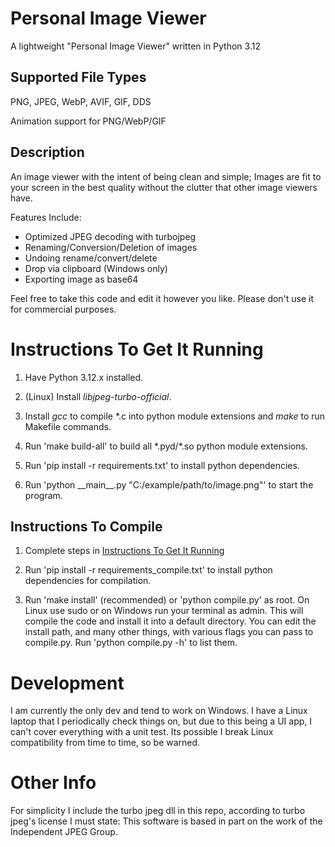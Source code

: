 # Personal Image Viewer

A lightweight "Personal Image Viewer" written in Python 3.12

## Supported File Types

PNG, JPEG, WebP, AVIF, GIF, DDS

Animation support for PNG/WebP/GIF

## Description

An image viewer with the intent of being clean and simple; Images are fit to your screen in the best quality without
the clutter that other image viewers have.

Features Include:
* Optimized JPEG decoding with turbojpeg
* Renaming/Conversion/Deletion of images
* Undoing rename/convert/delete
* Drop via clipboard (Windows only)
* Exporting image as base64

Feel free to take this code and edit it however you like. Please don't use it for commercial purposes.

# Instructions To Get It Running

1. Have Python 3.12.x installed.

1. (Linux) Install *libjpeg-turbo-official*.

1. Install *gcc* to compile \*.c into python module extensions and *make* to run Makefile commands.

1. Run 'make build-all' to build all \*.pyd/\*.so python module extensions.

1. Run 'pip install -r requirements.txt' to install python dependencies.

1. Run 'python \_\_main\_\_.py "C:/example/path/to/image.png"' to start the program.

## Instructions To Compile

1. Complete steps in [Instructions To Get It Running](#instructions-to-get-it-running)

1. Run 'pip install -r requirements_compile.txt' to install python dependencies for compilation.

1. Run 'make install' (recommended) or 'python compile.py' as root. On Linux use sudo or on Windows run your terminal as admin. This will compile the code and install it into a default directory. You can edit the install path, and many other things, with various flags you can pass to compile.py. Run 'python compile.py -h' to list them.

# Development

I am currently the only dev and tend to work on Windows. I have a Linux laptop that I periodically check things on, but due to this being a UI app, I can't cover everything with a unit test. Its possible I break Linux compatibility from time to time, so be warned.

# Other Info

For simplicity I include the turbo jpeg dll in this repo, according to turbo jpeg's license I must state:
This software is based in part on the work of the Independent JPEG Group.
